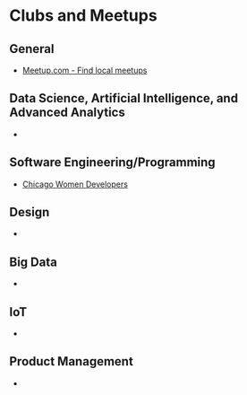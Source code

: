 # Clubs and Meetups

## General
- [Meetup.com - Find local meetups](https://www.meetup.com/)

## Data Science, Artificial Intelligence, and Advanced Analytics
- 

## Software Engineering/Programming
- [Chicago Women Developers](http://www.cwdevs.com/)

## Design
- 

## Big Data
- 

## IoT
- 

## Product Management
- 
